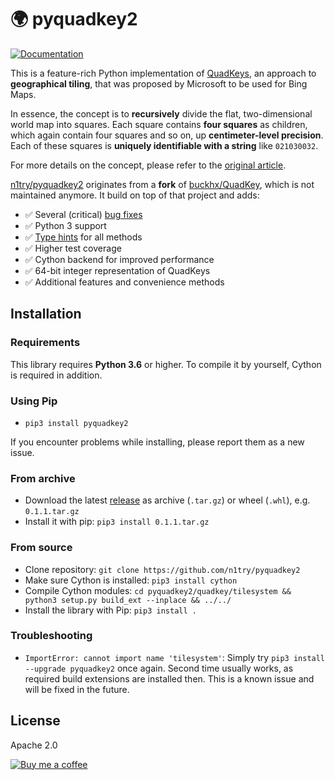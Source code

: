 # 🌍 pyquadkey2
[![Documentation](https://readthedocs.org/projects/pyquadkey2/badge/?version=latest)](https://pyquadkey2.readthedocs.io)

This is a feature-rich Python implementation of [QuadKeys](https://docs.microsoft.com/en-us/bingmaps/articles/bing-maps-tile-system), an approach to **geographical tiling**, that was proposed by Microsoft to be used for Bing Maps.

In essence, the concept is to **recursively** divide the flat, two-dimensional world map into squares. Each square contains **four squares** as children, which again contain four squares and so on, up **centimeter-level precision**. Each of these squares is **uniquely identifiable with a string** like `021030032`.

For more details on the concept, please refer to the [original article](https://docs.microsoft.com/en-us/bingmaps/articles/bing-maps-tile-system).

[n1try/pyquadkey2](https://github.com/n1try/pyquadkey2) originates from a **fork** of [buckhx/QuadKey](https://github.com/buckhx/QuadKey), which is not maintained anymore. It build on top of that project and adds:

* ✅ Several (critical) [bug fixes](https://github.com/buckhx/QuadKey/pull/15)
* ✅ Python 3 support
* ✅ [Type hints](https://docs.python.org/3.6/library/typing.html) for all methods
* ✅ Higher test coverage
* ✅ Cython backend for improved performance
* ✅ 64-bit integer representation of QuadKeys
* ✅ Additional features and convenience methods

## Installation
### Requirements
This library requires **Python 3.6** or higher. To compile it by yourself, Cython is required in addition.

### Using Pip
* `pip3 install pyquadkey2`

If you encounter problems while installing, please report them as a new issue.

### From archive
* Download the latest [release](https://github.com/n1try/pyquadkey2/releases) as archive (`.tar.gz`) or wheel (`.whl`), e.g. `0.1.1.tar.gz`
* Install it with pip: `pip3 install 0.1.1.tar.gz`

### From source
* Clone repository: `git clone https://github.com/n1try/pyquadkey2`
* Make sure Cython is installed: `pip3 install cython`
* Compile Cython modules: `cd pyquadkey2/quadkey/tilesystem && python3 setup.py build_ext --inplace && ../../`
* Install the library with Pip: `pip3 install .`

### Troubleshooting
* `ImportError: cannot import name 'tilesystem'`: Simply try `pip3 install --upgrade pyquadkey2` once again. Second time usually works, as required build extensions are installed then. This is a known issue and will be fixed in the future.

## License
Apache 2.0

[![Buy me a coffee](https://www.buymeacoffee.com/assets/img/custom_images/orange_img.png)](https://buymeacoff.ee/n1try)
